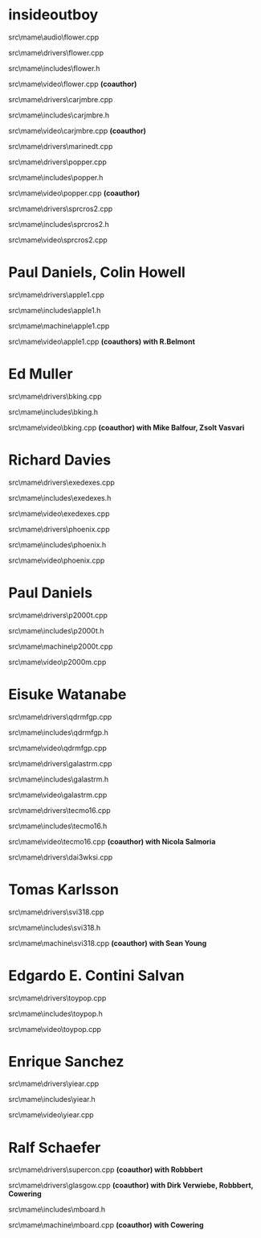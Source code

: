 insideoutboy
============
src\mame\audio\flower.cpp 

src\mame\drivers\flower.cpp 

src\mame\includes\flower.h 

src\mame\video\flower.cpp  **(coauthor)**

src\mame\drivers\carjmbre.cpp 

src\mame\includes\carjmbre.h 

src\mame\video\carjmbre.cpp **(coauthor)**

src\mame\drivers\marinedt.cpp 

src\mame\drivers\popper.cpp 

src\mame\includes\popper.h 

src\mame\video\popper.cpp  **(coauthor)**

src\mame\drivers\sprcros2.cpp 

src\mame\includes\sprcros2.h 

src\mame\video\sprcros2.cpp 



Paul Daniels, Colin Howell
==========================

src\mame\drivers\apple1.cpp 

src\mame\includes\apple1.h 

src\mame\machine\apple1.cpp 

src\mame\video\apple1.cpp  **(coauthors) with R.Belmont**


Ed Muller
=========
src\mame\drivers\bking.cpp 

src\mame\includes\bking.h 

src\mame\video\bking.cpp  **(coauthor) with Mike Balfour, Zsolt Vasvari**


Richard Davies
==============
src\mame\drivers\exedexes.cpp 

src\mame\includes\exedexes.h 

src\mame\video\exedexes.cpp 

src\mame\drivers\phoenix.cpp 

src\mame\includes\phoenix.h 

src\mame\video\phoenix.cpp 

Paul Daniels
============
src\mame\drivers\p2000t.cpp 

src\mame\includes\p2000t.h 

src\mame\machine\p2000t.cpp 

src\mame\video\p2000m.cpp 

Eisuke Watanabe
===============

src\mame\drivers\qdrmfgp.cpp 

src\mame\includes\qdrmfgp.h

src\mame\video\qdrmfgp.cpp 

src\mame\drivers\galastrm.cpp 

src\mame\includes\galastrm.h 

src\mame\video\galastrm.cpp 

src\mame\drivers\tecmo16.cpp 

src\mame\includes\tecmo16.h 

src\mame\video\tecmo16.cpp  **(coauthor) with Nicola Salmoria**

src\mame\drivers\dai3wksi.cpp 


Tomas Karlsson
==============

src\mame\drivers\svi318.cpp 

src\mame\includes\svi318.h 

src\mame\machine\svi318.cpp  **(coauthor) with Sean Young**


Edgardo E. Contini Salvan
=========================

src\mame\drivers\toypop.cpp 

src\mame\includes\toypop.h 

src\mame\video\toypop.cpp 



Enrique Sanchez
===============

src\mame\drivers\yiear.cpp 

src\mame\includes\yiear.h 

src\mame\video\yiear.cpp 



Ralf Schaefer
=============
src\mame\drivers\supercon.cpp **(coauthor) with Robbbert**

src\mame\drivers\glasgow.cpp **(coauthor) with Dirk Verwiebe, Robbbert, Cowering**

src\mame\includes\mboard.h 

src\mame\machine\mboard.cpp  **(coauthor) with Cowering**
